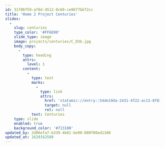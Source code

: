 ```yaml
---
id: 31f06f59-af8d-4512-8c60-ce9677bbf2cc
title: 'Home 2 Project Centuries'
slides:
  -
    slug: centuries
    type_color: '#FF6E00'
    slide_type: image
    image: projects/centuries/C_03b.jpg
    body_copy:
      -
        type: heading
        attrs:
          level: 1
        content:
          -
            type: text
            marks:
              -
                type: link
                attrs:
                  href: 'statamic://entry::54de19da-2431-4f22-ac13-8f83be9614df'
                  target: null
                  rel: null
            text: Centuries
    type: slide
    enabled: true
    background_color: '#713100'
updated_by: 2d06efa7-b339-4b01-be90-009f00ed13d0
updated_at: 1620162589
---
```

